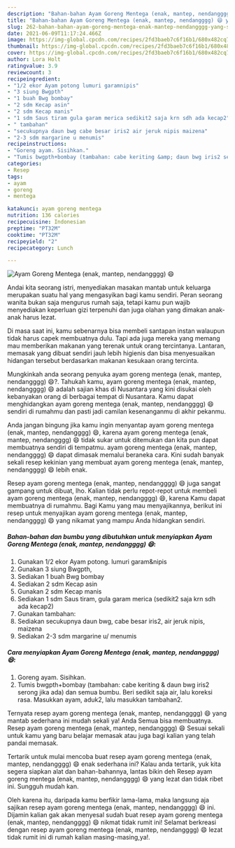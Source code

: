 ```yaml
---
description: "Bahan-bahan Ayam Goreng Mentega (enak, mantep, nendangggg) 😄 yang sedap dan Mudah Dibuat"
title: "Bahan-bahan Ayam Goreng Mentega (enak, mantep, nendangggg) 😄 yang sedap dan Mudah Dibuat"
slug: 262-bahan-bahan-ayam-goreng-mentega-enak-mantep-nendangggg-yang-sedap-dan-mudah-dibuat
date: 2021-06-09T11:17:24.466Z
image: https://img-global.cpcdn.com/recipes/2fd3baeb7c6f16b1/680x482cq70/ayam-goreng-mentega-enak-mantep-nendangggg-😄-foto-resep-utama.jpg
thumbnail: https://img-global.cpcdn.com/recipes/2fd3baeb7c6f16b1/680x482cq70/ayam-goreng-mentega-enak-mantep-nendangggg-😄-foto-resep-utama.jpg
cover: https://img-global.cpcdn.com/recipes/2fd3baeb7c6f16b1/680x482cq70/ayam-goreng-mentega-enak-mantep-nendangggg-😄-foto-resep-utama.jpg
author: Lora Holt
ratingvalue: 3.9
reviewcount: 3
recipeingredient:
- "1/2 ekor Ayam potong lumuri garamnipis"
- "3 siung Bwgpth"
- "1 buah Bwg bombay"
- "2 sdm Kecap asin"
- "2 sdm Kecap manis"
- "1 sdm Saus tiram gula garam merica sedikit2 saja krn sdh ada kecap2"
- " tambahan"
- "secukupnya daun bwg cabe besar iris2 air jeruk nipis maizena"
- "2-3 sdm margarine u menumis"
recipeinstructions:
- "Goreng ayam. Sisihkan."
- "Tumis bwgpth+bombay (tambahan: cabe keriting &amp; daun bwg iris2 serong jika ada) dan semua bumbu. Beri sedikit saja air, lalu koreksi rasa. Masukkan ayam, aduk2, lalu masukkan tambahan2."
categories:
- Resep
tags:
- ayam
- goreng
- mentega

katakunci: ayam goreng mentega 
nutrition: 136 calories
recipecuisine: Indonesian
preptime: "PT32M"
cooktime: "PT32M"
recipeyield: "2"
recipecategory: Lunch

---
```



![Ayam Goreng Mentega (enak, mantep, nendangggg) 😄](https://img-global.cpcdn.com/recipes/2fd3baeb7c6f16b1/680x482cq70/ayam-goreng-mentega-enak-mantep-nendangggg-😄-foto-resep-utama.jpg)

Andai kita seorang istri, menyediakan masakan mantab untuk keluarga merupakan suatu hal yang mengasyikan bagi kamu sendiri. Peran seorang  wanita bukan saja mengurus rumah saja, tetapi kamu pun wajib menyediakan keperluan gizi terpenuhi dan juga olahan yang dimakan anak-anak harus lezat.

Di masa  saat ini, kamu sebenarnya bisa membeli santapan instan walaupun tidak harus capek membuatnya dulu. Tapi ada juga mereka yang memang mau memberikan makanan yang terenak untuk orang tercintanya. Lantaran, memasak yang dibuat sendiri jauh lebih higienis dan bisa menyesuaikan hidangan tersebut berdasarkan makanan kesukaan orang tercinta. 



Mungkinkah anda seorang penyuka ayam goreng mentega (enak, mantep, nendangggg) 😄?. Tahukah kamu, ayam goreng mentega (enak, mantep, nendangggg) 😄 adalah sajian khas di Nusantara yang kini disukai oleh kebanyakan orang di berbagai tempat di Nusantara. Kamu dapat menghidangkan ayam goreng mentega (enak, mantep, nendangggg) 😄 sendiri di rumahmu dan pasti jadi camilan kesenanganmu di akhir pekanmu.

Anda jangan bingung jika kamu ingin menyantap ayam goreng mentega (enak, mantep, nendangggg) 😄, karena ayam goreng mentega (enak, mantep, nendangggg) 😄 tidak sukar untuk ditemukan dan kita pun dapat membuatnya sendiri di tempatmu. ayam goreng mentega (enak, mantep, nendangggg) 😄 dapat dimasak memalui beraneka cara. Kini sudah banyak sekali resep kekinian yang membuat ayam goreng mentega (enak, mantep, nendangggg) 😄 lebih enak.

Resep ayam goreng mentega (enak, mantep, nendangggg) 😄 juga sangat gampang untuk dibuat, lho. Kalian tidak perlu repot-repot untuk membeli ayam goreng mentega (enak, mantep, nendangggg) 😄, karena Kamu dapat membuatnya di rumahmu. Bagi Kamu yang mau menyajikannya, berikut ini resep untuk menyajikan ayam goreng mentega (enak, mantep, nendangggg) 😄 yang nikamat yang mampu Anda hidangkan sendiri.

<!--inarticleads1-->

##### Bahan-bahan dan bumbu yang dibutuhkan untuk menyiapkan Ayam Goreng Mentega (enak, mantep, nendangggg) 😄:

1. Gunakan 1/2 ekor Ayam potong. lumuri garam&amp;nipis
1. Gunakan 3 siung Bwgpth,
1. Sediakan 1 buah Bwg bombay
1. Sediakan 2 sdm Kecap asin
1. Gunakan 2 sdm Kecap manis
1. Sediakan 1 sdm Saus tiram, gula garam merica (sedikit2 saja krn sdh ada kecap2)
1. Gunakan  tambahan:
1. Sediakan secukupnya daun bwg, cabe besar iris2, air jeruk nipis, maizena
1. Sediakan 2-3 sdm margarine u/ menumis




<!--inarticleads2-->

##### Cara menyiapkan Ayam Goreng Mentega (enak, mantep, nendangggg) 😄:

1. Goreng ayam. Sisihkan.
1. Tumis bwgpth+bombay (tambahan: cabe keriting &amp; daun bwg iris2 serong jika ada) dan semua bumbu. Beri sedikit saja air, lalu koreksi rasa. Masukkan ayam, aduk2, lalu masukkan tambahan2.




Ternyata resep ayam goreng mentega (enak, mantep, nendangggg) 😄 yang mantab sederhana ini mudah sekali ya! Anda Semua bisa membuatnya. Resep ayam goreng mentega (enak, mantep, nendangggg) 😄 Sesuai sekali untuk kamu yang baru belajar memasak atau juga bagi kalian yang telah pandai memasak.

Tertarik untuk mulai mencoba buat resep ayam goreng mentega (enak, mantep, nendangggg) 😄 enak sederhana ini? Kalau anda tertarik, yuk kita segera siapkan alat dan bahan-bahannya, lantas bikin deh Resep ayam goreng mentega (enak, mantep, nendangggg) 😄 yang lezat dan tidak ribet ini. Sungguh mudah kan. 

Oleh karena itu, daripada kamu berfikir lama-lama, maka langsung aja sajikan resep ayam goreng mentega (enak, mantep, nendangggg) 😄 ini. Dijamin kalian gak akan menyesal sudah buat resep ayam goreng mentega (enak, mantep, nendangggg) 😄 nikmat tidak rumit ini! Selamat berkreasi dengan resep ayam goreng mentega (enak, mantep, nendangggg) 😄 lezat tidak rumit ini di rumah kalian masing-masing,ya!.

